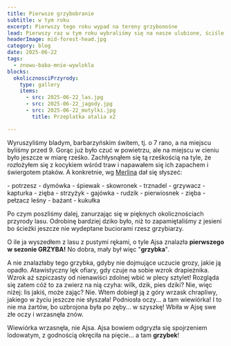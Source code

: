 ```yaml
---
title: Pierwsze grzybobranie
subtitle: w tym roku
excerpt: Pierwszy tego roku wypad na tereny grzybonośne
lead: Pierwszy raz w tym roku wybraliśmy się na nasze ulubione, ściśle tajne przez poufne, tereny grzybonośne.
headerImage: mid-forest-head.jpg
category: blog
date: 2025-06-22
tags:
  - znowu-baba-mnie-wywlokla
blocks:
  okolicznosciPrzyrody:
    type: gallery
    items:
      - src: 2025-06-22_las.jpg
      - src: 2025-06-22_jagody.jpg
      - src: 2025-06-22_motylki.jpg
        title: Przeplatka atalia x2

---
```

Wyruszyliśmy bladym, barbarzyńskim świtem, tj. o 7 rano, a na miejscu byliśmy przed 9. Gorąc już było czuć w powietrzu, ale na miejscu w cieniu było jeszcze w miarę rześko. Zachłysnąłem się tą rześkością na tyle, że rozłożyłem się z kocykiem wśród traw i napawałem się ich zapachem i świergotem ptaków. A konkretnie, wg [Merlina](https://merlin.allaboutbirds.org/) dał się słyszeć:

<block id="birds" type="static" template="partial-multicolumn-list" count="3">
- potrzesz
- dymówka
- śpiewak
- skowronek
- trznadel
- grzywacz
- kapturka
- zięba
- strzyżyk
- gajówka
- rudzik
- pierwiosnek
- zięba
- pełzacz leśny
- bażant
- kukułka
</block>

Po czym poszliśmy dalej, zanurzając się w pięknych okolicznościach przyrody lasu. Odrobinę bardziej dziko było, niż to zapamiętaliśmy z jesieni bo ścieżki jeszcze nie wydeptane buciorami rzesz grzybiarzy. 

<block id="okolicznosciPrzyrody" />

O ile ja wyszedłem z lasu z pustymi rękami, o tyle Ajsa znalazła **pierwszego w sezonie GRZYBA!** No dobra, mały był więc "**grzybka**".

<block id="grzybek" type="media" template="lightbox-image" src="2025-06-22_grzybek.jpg" title="Koźlarz babka. Niestety, nie mieliśmy pod ręką banana więc dla skali - kubek" />

A nie znalazłaby tego grzybka, gdyby nie dojmujące uczucie grozy, jakie ją opadło. Atawistyczny lęk ofiary, gdy czuje na sobie wzrok drapieżnika. Wzrok aż szpiczasty od nienawiści zdolnej wbić w plecy sztylet! Rozgląda się zatem cóż to za zwierz na nią czyha: wilk, dzik, pies dziki? Nie, więc niżej: lis jakiś, może zając? Nie. Wtem dobiegł ją z góry wrzask chrapliwy, jakiego w życiu jeszcze nie słyszała! Podniosła oczy... a tam wiewiórka! I to nie ma żartów, bo uzbrojona była po zęby... w szyszkę! Wbiła w Ajsę swe złe oczy i wrzasnęła znów. 

Wiewiórka wrzasnęła, nie Ajsa. Ajsa bowiem odgryzła się spojrzeniem lodowatym, z godnością okręciła na pięcie... a tam **grzybek**!